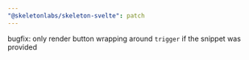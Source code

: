 ```yaml
---
"@skeletonlabs/skeleton-svelte": patch
---
```


bugfix: only render button wrapping around `trigger` if the snippet was provided
